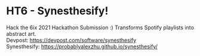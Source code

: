 # HT6 - Synesthesify!
Hack the 6ix 2021 Hackathon Submission :) Transforms Spotify playlists into abstract art.  
Devpost: https://devpost.com/software/synesthesify  
Synesthesify: https://probablyalexzhu.github.io/synesthesify/
